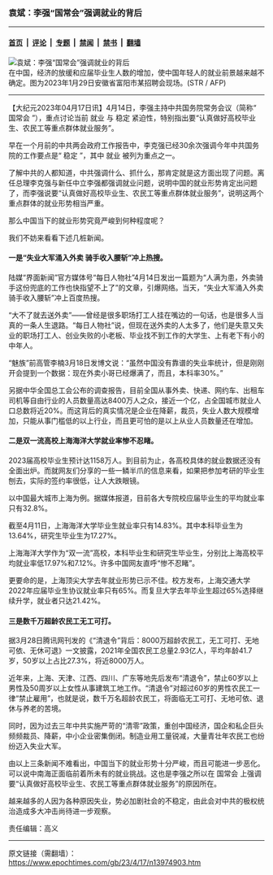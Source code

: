 ### 袁斌：李强“国常会”强调就业的背后

---

#### [首页](../../../..?n13974903) &nbsp;|&nbsp; [评论](../../../../../epoch-comment?n13974903) &nbsp;|&nbsp; [专题](../../../../../epoch-special?n13974903) &nbsp;|&nbsp; [禁闻](../../../../../epoch-news?n13974903) &nbsp;|&nbsp; [禁书](../../../../../books?n13974903) &nbsp;|&nbsp; [翻墙](https://github.com/gfw-breaker/nogfw/blob/master/README.md?n13974903)


<div><img alt="袁斌：李强“国常会”强调就业的背后" class="attachment-djy_600_400 size-djy_600_400 wp-post-image" src="https://i.epochtimes.com/assets/uploads/2023/03/id13960753-000_338423Y-600x400.jpg"/>
<div class="caption">
 在中国，经济的放缓和应届毕业生人数的增加，使中国年轻人的就业前景越来越不确定。图为2023年1月29日安徽省富阳市某招聘会现场。(STR / AFP)
</div></div><hr/><div class="post_content" id="artbody" itemprop="articleBody">
 <!-- article content begin -->
 <p>
  【大纪元2023年04月17日讯】4月14日，李强主持中共国务院常务会议（简称“
  <ok href="https://www.epochtimes.com/gb/tag/%E5%9B%BD%E5%B8%B8%E4%BC%9A.html">
   国常会
  </ok>
  ”），重点讨论当前
  <ok href="https://www.epochtimes.com/gb/tag/%E5%B0%B1%E4%B8%9A.html">
   就业
  </ok>
  与
  <ok href="https://www.epochtimes.com/gb/tag/%E7%A8%B3%E5%AE%9A.html">
   稳定
  </ok>
  紧迫性，特别指出要“认真做好高校毕业生、农民工等重点群体就业服务”。
 </p>
 <p>
  早在一个月前的中共两会政府工作报告中，李克强已经30余次强调今年中共国务院的工作要点是“
  <ok href="https://www.epochtimes.com/gb/tag/%E7%A8%B3%E5%AE%9A.html">
   稳定
  </ok>
  ”，其中
  <ok href="https://www.epochtimes.com/gb/tag/%E5%B0%B1%E4%B8%9A.html">
   就业
  </ok>
  被列为重点之一。
 </p>
 <p>
  了解中共的人都知道，中共强调什么、抓什么，那肯定就是这方面出现了问题。离任总理李克强与新任中立李强都强调就业问题，说明中国的就业形势肯定出问题了，而李强说要“认真做好高校毕业生、农民工等重点群体就业服务”，说明这两个重点群体的就业形势相当严重。
 </p>
 <p>
  那么中国当下的就业形势究竟严峻到何种程度呢？
 </p>
 <p>
  我们不妨来看看下述几桩新闻。
 </p>
 <h4>
  一是“失业大军涌入外卖 骑手收入腰斩”冲上热搜。
 </h4>
 <p>
  陆媒“界面新闻”官方媒体号“每日人物社”4月14日发出一篇题为“人满为患，外卖骑手这份兜底的工作也快指望不上了”的文章，引爆网络。当天，“失业大军涌入外卖 骑手收入腰斩”冲上百度热搜。
 </p>
 <p>
  “大不了就去送外卖”——曾经是很多职场打工人挂在嘴边的一句话，也是很多人当真的一条人生退路。“每日人物社”说，但现在送外卖的人太多了，他们是失意又失业的职场打工人、创业失败的小老板、毕业找不到工作的大学生、上有老下有小的中年人。
 </p>
 <p>
  “魅族”前高管李楠3月18日发博文说：“虽然中国没有靠谱的失业率统计，但是刚刚开会提到一个数据：现在外卖小哥已经爆满了，而且，本科率30%。”
 </p>
 <p>
  另据中华全国总工会公布的调查报告，目前全国从事外卖、快递、网约车、出租车司机等自由行业的人员数量高达8400万人之众，接近一个亿，占全国城市就业人口总数将近20%。而这背后的真实情况是企业在降薪，裁员，失业人数大规模增加，只能从事门槛低的以上行业，而且更可怕的是以上从业人员数量还在增加。
 </p>
 <h4>
  二是双一流高校上海海洋大学就业率惨不忍睹。
 </h4>
 <p>
  2023届高校毕业生预计达1158万人。到目前为止，各高校具体的就业数据还没有全面出炉。而就网友们分享的一些一鳞半爪的信息来看，如果把参加考研的毕业生刨去，实际的签约率很低，让人大跌眼镜。
 </p>
 <p>
  以中国最大城市上海为例。据媒体报道，目前各大专院校应届毕业生的平均就业率只有32.8%。
 </p>
 <p>
  截至4月11日，上海海洋大学毕业生就业率只有14.83%。其中本科毕业生为13.64%，研究生毕业生为17.27%。
 </p>
 <p>
  上海海洋大学作为“双一流”高校，本科毕业生和研究生毕业生，分别比上海高校平均就业率低17.97%和7.12%。许多中国网友直呼“惨不忍睹”。
 </p>
 <p>
  更要命的是，上海顶尖大学去年就业形势已示不佳。校方发布，上海交通大学2022年应届毕业生协议就业率只有65%。而复旦大学去年毕业生超过65%选择继续升学，就业者只达21.42%。
 </p>
 <h4>
  三是数千万超龄农民工无工可打。
 </h4>
 <p>
  据3月28日腾讯网刊发的《“清退令”背后：8000万超龄农民工，无工可打、无地可依、无休可退》一文披露，2021年全国农民工总量2.93亿人，平均年龄41.7岁，50岁以上占比27.3%，将近8000万人。
 </p>
 <p>
  近年来，上海、天津、江西、四川、广东等地先后发布“清退令”，禁止60岁以上男性及50周岁以上女性从事建筑工地工作。“清退令”对超过60岁的男性农民工一律“禁止雇用”，也就是说，数千万名超龄农民工，将面临无工可打、无地可依、退休与养老的苦境。
 </p>
 <p>
  同时，因为过去三年中共实施严苛的“清零”政策，重创中国经济，国企和私企巨头频频裁员、降薪，中小企业密集倒闭。制造业用工量锐减，大量青壮年农民工也纷纷迈入失业大军。
 </p>
 <p>
  由以上三条新闻不难看出，中国当下的就业形势十分严峻，而且可能进一步恶化。可以说中南海正面临前着所未有的就业挑战。这也是李强之所以在
  <ok href="https://www.epochtimes.com/gb/tag/%E5%9B%BD%E5%B8%B8%E4%BC%9A.html">
   国常会
  </ok>
  上强调要“认真做好高校毕业生、农民工等重点群体就业服务”的原因所在。
 </p>
 <p>
  越来越多的人因为各种原因失业，势必加剧社会的不稳定，由此会对中共的极权统治造成多大冲击尚待进一步观察。
 </p>
 <p>
  责任编辑：高义
 </p>
 <!-- article content end -->
 <div id="below_article_ad">
 </div>
</div>


---

原文链接（需翻墙）：https://www.epochtimes.com/gb/23/4/17/n13974903.htm